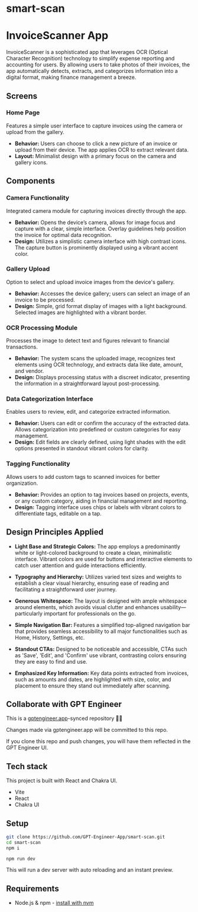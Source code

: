 # smart-scan

# InvoiceScanner App

InvoiceScanner is a sophisticated app that leverages OCR (Optical Character Recognition) technology to simplify expense reporting and accounting for users. By allowing users to take photos of their invoices, the app automatically detects, extracts, and categorizes information into a digital format, making finance management a breeze.

## Screens

### Home Page
Features a simple user interface to capture invoices using the camera or upload from the gallery.

- **Behavior:** Users can choose to click a new picture of an invoice or upload from their device. The app applies OCR to extract relevant data.
- **Layout:** Minimalist design with a primary focus on the camera and gallery icons.

## Components

### Camera Functionality
Integrated camera module for capturing invoices directly through the app.

- **Behavior:** Opens the device’s camera, allows for image focus and capture with a clear, simple interface. Overlay guidelines help position the invoice for optimal data recognition.
- **Design:** Utilizes a simplistic camera interface with high contrast icons. The capture button is prominently displayed using a vibrant accent color.

### Gallery Upload
Option to select and upload invoice images from the device's gallery.

- **Behavior:** Accesses the device gallery; users can select an image of an invoice to be processed.
- **Design:** Simple, grid format display of images with a light background. Selected images are highlighted with a vibrant border.

### OCR Processing Module
Processes the image to detect text and figures relevant to financial transactions.

- **Behavior:** The system scans the uploaded image, recognizes text elements using OCR technology, and extracts data like date, amount, and vendor.
- **Design:** Displays processing status with a discreet indicator, presenting the information in a straightforward layout post-processing.

### Data Categorization Interface
Enables users to review, edit, and categorize extracted information.

- **Behavior:** Users can edit or confirm the accuracy of the extracted data. Allows categorization into predefined or custom categories for easy management.
- **Design:** Edit fields are clearly defined, using light shades with the edit options presented in standout vibrant colors for clarity.

### Tagging Functionality
Allows users to add custom tags to scanned invoices for better organization.

- **Behavior:** Provides an option to tag invoices based on projects, events, or any custom category, aiding in financial management and reporting.
- **Design:** Tagging interface uses chips or labels with vibrant colors to differentiate tags, editable on a tap.

## Design Principles Applied

- **Light Base and Strategic Colors:** The app employs a predominantly white or light-colored background to create a clean, minimalistic interface. Vibrant colors are used for buttons and interactive elements to catch user attention and guide interactions efficiently.

- **Typography and Hierarchy:** Utilizes varied text sizes and weights to establish a clear visual hierarchy, ensuring ease of reading and facilitating a straightforward user journey.

- **Generous Whitespace:** The layout is designed with ample whitespace around elements, which avoids visual clutter and enhances usability—particularly important for professionals on the go.

- **Simple Navigation Bar:** Features a simplified top-aligned navigation bar that provides seamless accessibility to all major functionalities such as Home, History, Settings, etc.

- **Standout CTAs:** Designed to be noticeable and accessible, CTAs such as 'Save', 'Edit', and 'Confirm' use vibrant, contrasting colors ensuring they are easy to find and use.

- **Emphasized Key Information:** Key data points extracted from invoices, such as amounts and dates, are highlighted with size, color, and placement to ensure they stand out immediately after scanning.


## Collaborate with GPT Engineer

This is a [gptengineer.app](https://gptengineer.app)-synced repository 🌟🤖

Changes made via gptengineer.app will be committed to this repo.

If you clone this repo and push changes, you will have them reflected in the GPT Engineer UI.

## Tech stack

This project is built with React and Chakra UI.

- Vite
- React
- Chakra UI

## Setup

```sh
git clone https://github.com/GPT-Engineer-App/smart-scan.git
cd smart-scan
npm i
```

```sh
npm run dev
```

This will run a dev server with auto reloading and an instant preview.

## Requirements

- Node.js & npm - [install with nvm](https://github.com/nvm-sh/nvm#installing-and-updating)
